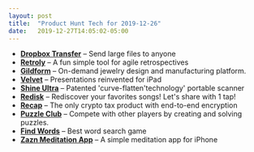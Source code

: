 ```yaml
---
layout: post
title:  "Product Hunt Tech for 2019-12-26"
date:   2019-12-27T14:05:02-05:00
---
```


* **[Dropbox Transfer](https://www.producthunt.com/posts/dropbox-transfer?utm_campaign=producthunt-api&utm_medium=api&utm_source=Application%3A+Daily+Digest+RSS+%28ID%3A+3202%29)** – Send large files to anyone
* **[Retroly](https://www.producthunt.com/posts/retroly?utm_campaign=producthunt-api&utm_medium=api&utm_source=Application%3A+Daily+Digest+RSS+%28ID%3A+3202%29)** – A fun simple tool for agile retrospectives
* **[Gildform](https://www.producthunt.com/posts/gildform?utm_campaign=producthunt-api&utm_medium=api&utm_source=Application%3A+Daily+Digest+RSS+%28ID%3A+3202%29)** – On-demand jewelry design and manufacturing platform.
* **[Velvet](https://www.producthunt.com/posts/velvet-2?utm_campaign=producthunt-api&utm_medium=api&utm_source=Application%3A+Daily+Digest+RSS+%28ID%3A+3202%29)** – Presentations reinvented for iPad
* **[Shine Ultra](https://www.producthunt.com/posts/shine-ultra?utm_campaign=producthunt-api&utm_medium=api&utm_source=Application%3A+Daily+Digest+RSS+%28ID%3A+3202%29)** – Patented 'curve-flatten'technology' portable scanner
* **[Redisk](https://www.producthunt.com/posts/redisk?utm_campaign=producthunt-api&utm_medium=api&utm_source=Application%3A+Daily+Digest+RSS+%28ID%3A+3202%29)** – Rediscover your favorites songs! Let's share with 1 tap!
* **[Recap](https://www.producthunt.com/posts/recap?utm_campaign=producthunt-api&utm_medium=api&utm_source=Application%3A+Daily+Digest+RSS+%28ID%3A+3202%29)** – The only crypto tax product with end-to-end encryption
* **[Puzzle Club](https://www.producthunt.com/posts/puzzle-club?utm_campaign=producthunt-api&utm_medium=api&utm_source=Application%3A+Daily+Digest+RSS+%28ID%3A+3202%29)** – Compete with other players by creating and solving puzzles.
* **[Find Words](https://www.producthunt.com/posts/find-words-2?utm_campaign=producthunt-api&utm_medium=api&utm_source=Application%3A+Daily+Digest+RSS+%28ID%3A+3202%29)** – Best word search game
* **[Zazn Meditation App](https://www.producthunt.com/posts/zazn-meditation-app?utm_campaign=producthunt-api&utm_medium=api&utm_source=Application%3A+Daily+Digest+RSS+%28ID%3A+3202%29)** – A simple meditation app for iPhone
